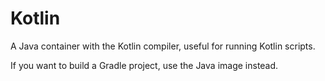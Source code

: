# Kotlin

A Java container with the Kotlin compiler, useful for running Kotlin scripts.

If you want to build a Gradle project, use the Java image instead.
